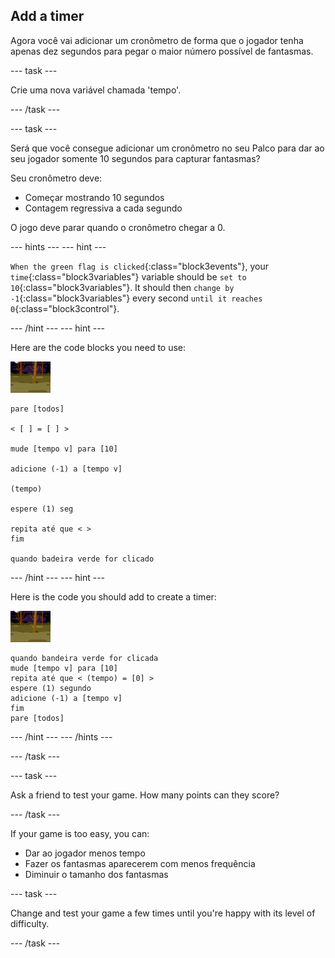 ## Add a timer

Agora você vai adicionar um cronômetro de forma que o jogador tenha apenas dez segundos para pegar o maior número possível de fantasmas.

\--- task \---

Crie uma nova variável chamada 'tempo'.

\--- /task \---

\--- task \---

Será que você consegue adicionar um cronômetro no seu Palco para dar ao seu jogador somente 10 segundos para capturar fantasmas?

Seu cronômetro deve:

+ Começar mostrando 10 segundos
+ Contagem regressiva a cada segundo

O jogo deve parar quando o cronômetro chegar a 0.

\--- hints \--- \--- hint \---

`When the green flag is clicked`{:class="block3events"}, your `time`{:class="block3variables"} variable should be `set to 10`{:class="block3variables"}. It should then `change by -1`{:class="block3variables"} every second `until it reaches 0`{:class="block3control"}.

\--- /hint \--- \--- hint \---

Here are the code blocks you need to use:

![ghost-sprite](images/ghost-backdrop.png)

```blocks3
pare [todos]

< [ ] = [ ] >

mude [tempo v] para [10]

adicione (-1) a [tempo v]

(tempo)

espere (1) seg

repita até que < >
fim

quando badeira verde for clicado

```

\--- /hint \--- \--- hint \---

Here is the code you should add to create a timer:

![backdrop icon](images/ghost-backdrop.png)

```blocks3
quando bandeira verde for clicada
mude [tempo v] para [10]
repita até que < (tempo) = [0] >
espere (1) segundo
adicione (-1) a [tempo v]
fim
pare [todos]
```

\--- /hint \--- \--- /hints \---

\--- /task \---

\--- task \---

Ask a friend to test your game. How many points can they score?

\--- /task \---

If your game is too easy, you can:

+ Dar ao jogador menos tempo
+ Fazer os fantasmas aparecerem com menos frequência
+ Diminuir o tamanho dos fantasmas

\--- task \---

Change and test your game a few times until you're happy with its level of difficulty.

\--- /task \---